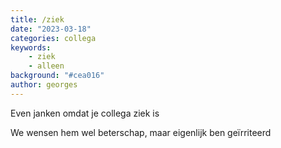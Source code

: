 ```yaml
---
title: /ziek
date: "2023-03-18"
categories: collega
keywords:
    - ziek
    - alleen
background: "#cea016"
author: georges
---
```


Even janken omdat je collega ziek is

We wensen hem wel beterschap, maar eigenlijk ben geïrriteerd 